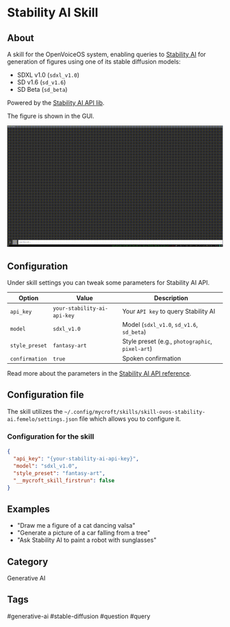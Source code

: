 # Stability AI Skill

## About

A skill for the OpenVoiceOS system, enabling queries to [Stability AI](https://stability.ai)
for generation of figures using one of its stable diffusion models:

* SDXL v1.0 (`sdxl_v1.0`)
* SD v1.6 (`sd_v1.6`)
* SD Beta (`sd_beta`)

Powered by the [Stability AI API lib](https://github.com/femelo/stability-ai-api).

The figure is shown in the GUI.

![stability-ai-skill](./res/stability-ai-skill.gif)

## Configuration

Under skill settings you can tweak some parameters for Stability AI API.

| Option          | Value                                                                  | Description                                                   |
| --------------- | ---------------------------------------------------------------------- | ---------------------------------------                       |
| `api_key`       | `your-stability-ai-api-key`                                            | Your `API key` to query Stability AI                          |
| `model`         | `sdxl_v1.0`                                                            | Model (`sdxl_v1.0`, `sd_v1.6`, `sd_beta`)                     |
| `style_preset`  | `fantasy-art`                                                          | Style preset (e.g., `photographic`, `pixel-art`)              |
| `confirmation`  | `true`                                                                 | Spoken confirmation                                           |

Read more about the parameters in the [Stability AI API reference](https://platform.stability.ai/docs/api-reference).

## Configuration file

The skill utilizes the `~/.config/mycroft/skills/skill-ovos-stability-ai.femelo/settings.json` file which allows you to configure it.

### Configuration for the skill

```json
{
  "api_key": "{your-stability-ai-api-key}",
  "model": "sdxl_v1.0",
  "style_preset": "fantasy-art",
  "__mycroft_skill_firstrun": false
}
```

## Examples

* "Draw me a figure of a cat dancing valsa"
* "Generate a picture of a car falling from a tree"
* "Ask Stability AI to paint a robot with sunglasses"

## Category

Generative AI

## Tags

\#generative-ai
\#stable-diffusion
\#question
\#query
